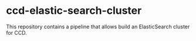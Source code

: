 # ccd-elastic-search-cluster

This repository contains a pipeline that allows build an ElasticSearch cluster for CCD.


